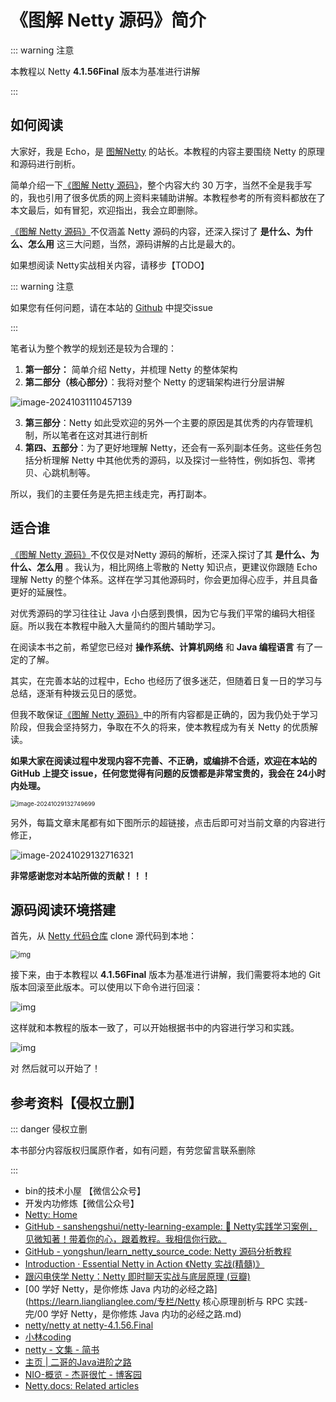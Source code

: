 # 《图解 Netty 源码》简介 

::: warning 注意

本教程以 Netty **4.1.56Final** 版本为基准进行讲解

:::

## 如何阅读

大家好，我是 Echo，是 [图解Netty](https://www.52netty.com/) 的站长。本教程的内容主要围绕 Netty 的原理和源码进行剖析。

简单介绍一下[《图解 Netty 源码》](/netty_source_code_parsing/ready_to_go/introduce)，整个内容大约 30 万字，当然不全是我手写的，我也引用了很多优质的网上资料来辅助讲解。本教程参考的所有资料都放在了本文最后，如有冒犯，欢迎指出，我会立即删除。

[《图解 Netty 源码》](/netty_source_code_parsing/ready_to_go/introduce)不仅涵盖 Netty 源码的内容，还深入探讨了 **是什么、为什么、怎么用** 这三大问题，当然，源码讲解的占比是最大的。

如果想阅读 Netty实战相关内容，请移步【TODO】

::: warning 注意

如果您有任何问题，请在本站的 [Github](https://github.com/echo-lxy/52netty) 中提交issue

:::

笔者认为整个教学的规划还是较为合理的：

1. **第一部分：** 简单介绍 Netty，并梳理 Netty 的整体架构
2. **第二部分（核心部分）**：我将对整个 Netty 的逻辑架构进行分层讲解

![image-20241031110457139](https://echo798.oss-cn-shenzhen.aliyuncs.com/img/202410311118033.png?x-oss-process=image/watermark,image_aW1nL3dhdGVyLnBuZw==,g_nw,x_1,y_1)

3. **第三部分**：Netty 如此受欢迎的另外一个主要的原因是其优秀的内存管理机制，所以笔者在这对其进行剖析
4. **第四、五部分**：为了更好地理解 Netty，还会有一系列副本任务。这些任务包括分析理解 Netty 中其他优秀的源码，以及探讨一些特性，例如拆包、零拷贝、心跳机制等。

所以，我们的主要任务是先把主线走完，再打副本。

## 适合谁

[《图解 Netty 源码》](/netty_source_code_parsing/ready_to_go/introduce)不仅仅是对Netty 源码的解析，还深入探讨了其 **是什么、为什么、怎么用** 。我认为，相比网络上零散的 Netty 知识点，更建议你跟随 Echo 理解 Netty 的整个体系。这样在学习其他源码时，你会更加得心应手，并且具备更好的延展性。

对优秀源码的学习往往让 Java 小白感到畏惧，因为它与我们平常的编码大相径庭。所以我在本教程中融入大量简约的图片辅助学习。

在阅读本书之前，希望您已经对 **操作系统、计算机网络** 和 **Java 编程语言** 有了一定的了解。

其实，在完善本站的过程中，Echo 也经历了很多迷茫，但随着日复一日的学习与总结，逐渐有种拨云见日的感觉。

但我不敢保证[《图解 Netty 源码》](/netty_source_code_parsing/ready_to_go/introduce)中的所有内容都是正确的，因为我仍处于学习阶段，但我会坚持努力，争取在不久的将来，使本教程成为有关 Netty 的优质解读。

**如果大家在阅读过程中发现内容不完善、不正确，或编排不合适，欢迎在本站的 GitHub 上提交 issue，任何您觉得有问题的反馈都是非常宝贵的，我会在 24小时 内处理。**

<img src="https://echo798.oss-cn-shenzhen.aliyuncs.com/img/202410291327748.png" alt="image-20241029132749699" style="zoom: 67%;" />



另外，每篇文章末尾都有如下图所示的超链接，点击后即可对当前文章的内容进行修正，

![image-20241029132716321](https://echo798.oss-cn-shenzhen.aliyuncs.com/img/202410291327346.png)

**非常感谢您对本站所做的贡献！！！**

## 源码阅读环境搭建

首先，从 [Netty 代码仓库](https://github.com/netty/netty)  clone 源代码到本地：

<img src="https://echo798.oss-cn-shenzhen.aliyuncs.com/img/202410291256023.png" alt="img" style="zoom:80%;" />



接下来，由于本教程以 **4.1.56Final** 版本为基准进行讲解，我们需要将本地的 Git 版本回滚至此版本。可以使用以下命令进行回滚：

![img](https://echo798.oss-cn-shenzhen.aliyuncs.com/img/202410291256039.png)

这样就和本教程的版本一致了，可以开始根据书中的内容进行学习和实践。

![img](https://echo798.oss-cn-shenzhen.aliyuncs.com/img/202410291256984.png)

对 然后就可以开始了！

## 参考资料【侵权立删】

::: danger 侵权立删

本书部分内容版权归属原作者，如有问题，有劳您留言联系删除

:::

- bin的技术小屋 【微信公众号】
- 开发内功修炼【微信公众号】
- [Netty: Home](https://netty.io/)
- [GitHub - sanshengshui/netty-learning-example: :egg: Netty实践学习案例，见微知著！带着你的心，跟着教程。我相信你行欧。](https://github.com/sanshengshui/netty-learning-example)
- [GitHub - yongshun/learn_netty_source_code: Netty 源码分析教程](https://github.com/yongshun/learn_netty_source_code)
- [Introduction · Essential Netty in Action 《Netty 实战(精髓)》](https://waylau.gitbooks.io/essential-netty-in-action/content/)
- [跟闪电侠学 Netty：Netty 即时聊天实战与底层原理 (豆瓣)](https://book.douban.com/subject/35752082/)
- [00 学好 Netty，是你修炼 Java 内功的必经之路](https://learn.lianglianglee.com/专栏/Netty 核心原理剖析与 RPC 实践-完/00 学好 Netty，是你修炼 Java 内功的必经之路.md)
- [netty/netty at netty-4.1.56.Final](https://github.com/netty/netty/tree/netty-4.1.56.Final)
- [小林coding](https://xiaolincoding.com/)
- [netty - 文集 - 简书](https://www.jianshu.com/nb/41207414)
- [主页 | 二哥的Java进阶之路](https://javabetter.cn/)
- [NIO-概览 - 杰哥很忙 - 博客园](https://www.cnblogs.com/Jack-Blog/p/11991240.html)
- [Netty.docs: Related articles](https://netty.io/wiki/related-articles.html)
